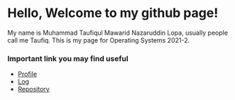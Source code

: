 # Hello, Welcome to my github page!
My name is Muhammad Taufiqul Mawarid Nazaruddin Lopa, usually people call me Taufiq. This is my page for Operating Systems 2021-2.
### Important link you may find useful
- [Profile](https://github.com/taufiqulmawarid)
- [Log](TXT/mylog.txt)
- [Repository](https://github.com/taufiqulmawarid/os212)
